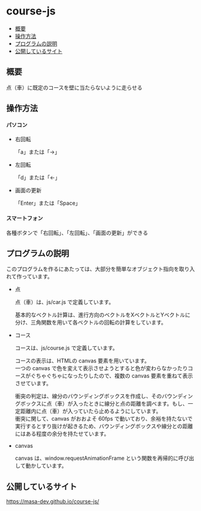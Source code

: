 # course-js

- [概要](#概要)
- [操作方法](#操作方法)
- [プログラムの説明](#プログラムの説明)
- [公開しているサイト](#公開しているサイト)

## 概要

点（車）に既定のコースを壁に当たらないように走らせる

## 操作方法

#### パソコン

- 右回転

    「a」または「→」

- 左回転

    「d」または「←」

- 画面の更新

    「Enter」または「Space」

#### スマートフォン

各種ボタンで「右回転」、「左回転」、「画面の更新」ができる

## プログラムの説明

このプログラムを作るにあたっては、大部分を簡単なオブジェクト指向を取り入れて作っています。

- 点

    点（車）は、js/car.js で定義しています。

    基本的なベクトル計算は、進行方向のベクトルをXベクトルとYベクトルに分け、三角関数を用いて各ベクトルの回転の計算をしています。

- コース

    コースは、js/course.js で定義しています。

    コースの表示は、HTMLの canvas 要素を用いています。<br>
    一つの canvas で色を変えて表示させようとすると色が変わらなかったりコースがぐちゃぐちゃになったりしたので、複数の canvas 要素を重ねて表示させています。

    衝突の判定は、線分のバウンディングボックスを作成し、そのバウンディングボックスに点（車）が入ったときに線分と点の距離を調べます。もし、一定距離内に点（車）が入っていたら止めるようにしています。<br>
    衝突に関して、canvas がおおよそ 60fps で動いており、余裕を持たないで実行するとすり抜けが起きるため、バウンディングボックスや線分との距離にはある程度の余分を持たせています。

- canvas

    canvas は、window.requestAnimationFrame という関数を再帰的に呼び出して動かしています。


## 公開しているサイト

https://masa-dev.github.io/course-js/